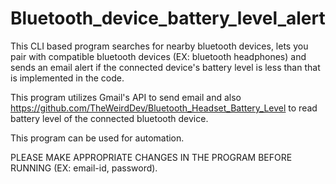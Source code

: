 # Bluetooth_device_battery_level_alert

This CLI based program searches for nearby bluetooth devices, lets you pair with compatible bluetooth devices (EX: bluetooth headphones) and sends an email alert if the connected device's battery level is less than that is implemented in the code.

This program utilizes Gmail's API to send email and also https://github.com/TheWeirdDev/Bluetooth_Headset_Battery_Level to read battery level of the connected bluetooth device.

This program can be used for automation.

PLEASE MAKE APPROPRIATE CHANGES IN THE PROGRAM BEFORE RUNNING (EX: email-id, password).
